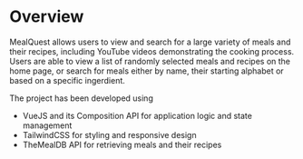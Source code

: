 # **Overview**

MealQuest allows users to view and search for a large variety of meals and their recipes, including YouTube videos demonstrating the cooking process. Users are able to view a list of randomly selected meals and recipes on the home page, or search for meals either by name, their starting alphabet or based on a specific ingerdient.

The project has been developed using

- VueJS and its Composition API for application logic and state management
- TailwindCSS for styling and responsive design
- TheMealDB API for retrieving meals and their recipes
